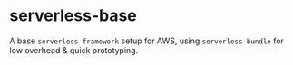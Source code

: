 # serverless-base
A base `serverless-framework` setup for AWS, using `serverless-bundle` for low overhead &amp; quick prototyping.
